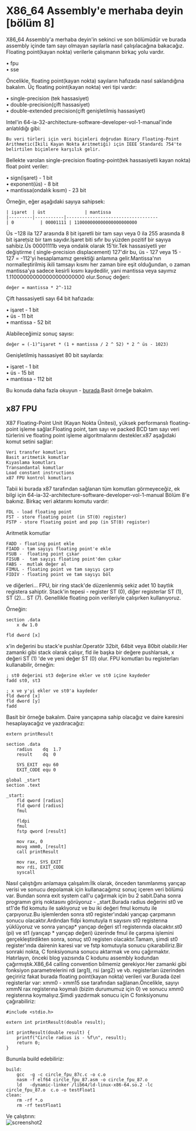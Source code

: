 # X86_64 Assembly'e merhaba deyin [bölüm 8]
X86_64 Assembly'a merhaba deyin'in sekinci ve son bölümüdür ve burada assembly içinde tam sayı olmayan sayılarla nasıl çalışılacağına bakacağız.
Floating point(kayan nokta) verilerle çalışmanın birkaç yolu vardır.

•  fpu<br>
•  sse

Öncelikle, floating point(kayan nokta) sayıların hafızada nasıl saklandığına bakalım. Üç  floating point(kayan nokta) veri tipi vardır:

• single-precision (tek hassasiyet) <br>
• double-precision(çift hassasiyet)<br>
• double-extended precision(çift genişletilmiş hassasiyet)<br>

Intel'in 64-ia-32-architecture-software-developer-vol-1-manual'inde anlatıldığı gibi:
```
Bu veri türleri için veri biçimleri doğrudan Binary Floating-Point Arithmetic(İkili Kayan Nokta Aritmetiği) için IEEE Standardı 754'te belirtilen biçimlere karşılık gelir.
```
Bellekte varolan single-precision floating-point(tek hassasiyetli kayan nokta) float point veriler:

• sign(işaret) - 1 bit <br>
• exponent(üs) - 8 bit <br>
• mantissa(ondalık kısım) - 23 bit <br>

Örneğin, eğer aşağıdaki sayıya sahipsek:
```
| işaret  | üst               | mantissa
|---------|-----------|-----------------------------------
| 0          | 00001111 | 110000000000000000000000
```
Üs −128 ila 127 arasında 8 bit işaretli bir tam sayı veya 0 ila 255 arasında 8 bit işaretsiz bir tam sayıdır.İşaret biti sıfır bu yüzden pozitif bir sayıya sahibiz.Üs 00001111b veya ondalık olarak 15'tir.Tek hassasiyetli yer değiştirme ( single-precision displacement) 127'dir bu, üs - 127 veya 15 - 127 = -112'yi hesaplamamız gerektiği anlamına gelir.Mantissa'nın normalleştirilmiş ikili tamsayı kısmı her zaman bire eşit olduğundan, o zaman mantissa'ya sadece kesirli kısmı kaydedilir, yani mantissa veya sayımız 1.110000000000000000000000 olur.Sonuç değeri:
```
değer = mantissa * 2^-112
```
Çift hassasiyetli sayı 64 bit hafızada:

•  işaret - 1 bit <br>
•  üs - 11 bit <br>
•  mantissa - 52 bit <br>

Alabileceğimiz sonuç sayısı:
```
değer = (-1)^işaret * (1 + mantissa / 2 ^ 52) * 2 ^ üs - 1023)
```
Genişletilmiş hassasiyet 80 bit sayılarda:

• işaret - 1 bit <br>
• üs - 15 bit <br>
• mantissa - 112 bit <br>

Bu konuda daha fazla okuyun - [burada](https://en.wikipedia.org/wiki/Extended_precision).Basit örneğe bakalım.
## x87 FPU
X87 Floating-Point Unit (Kayan Nokta Ünitesi), yüksek performanslı floating-point işleme sağlar.Floating point, tam sayı ve packed BCD tam sayı veri türlerini ve floating point işleme algoritmalarını destekler.x87 aşağıdaki komut setini sağlar:
```
Veri transfer komutları
Basit aritmetik komutlar
Kıyaslama komutları
Transandantal komutlar
Load constant instructions 
x87 FPU kontrol komutları
```
Tabii ki burada x87 tarafından sağlanan tüm komutları görmeyeceğiz, ek bilgi için 64-ia-32-architecture-software-developer-vol-1-manual Bölüm 8'e bakınız. Birkaç veri aktarımı komutu vardır:
```
FDL - load floating point
FST - store floating point (in ST(0) register)
FSTP - store floating point and pop (in ST(0) register)
```
Aritmetik komutlar<br>
```
FADD - floating point ekle
FIADD - tam sayıyı floating point'e ekle
FSUB -  floating point çıkar
FISUB -  tam sayıyı floating point'den çıkar
FABS -  mutlak değer al
FIMUL - floating point ve tam sayıyı çarp
FIDIV - floating point ve tam sayıyı böl
```
ve diğerleri… FPU, bir ring stack'de düzenlenmiş sekiz adet 10 baytlık registera sahiptir. Stack'in tepesi - register ST (0), diğer registerlar ST (1), ST (2)… ST (7). Genellikle floating poin verileriyle çalışırken kullanıyoruz.

Örneğin:<br>
```
section .data
    x dw 1.0

fld dword [x]
```
x'in değerini bu stack'e pushlar.Operatör 32bit, 64bit veya 80bit olabilir.Her zamanki gibi stack olarak çalışır, fld ile başka bir değere pushlarsak, x değeri ST (1) 'de ve yeni değer ST (0) olur. FPU komutları bu registerları kullanabilir, örneğin:
```
; st0 değerini st3 değerine ekler ve st0 içine kaydeder
fadd st0, st3

; x ve y'yi ekler ve st0'a kaydeder
fld dword [x]
fld dword [y]
fadd
```
Basit bir örneğe bakalım. Daire yarıçapına sahip olacağız ve daire karesini hesaplayacağız ve yazdıracağız:
```
extern printResult

section .data
    radius    dq  1.7
    result    dq  0

    SYS_EXIT  equ 60
    EXIT_CODE equ 0

global _start
section .text

_start:
    fld qword [radius]
    fld qword [radius]
    fmul

    fldpi
    fmul
    fstp qword [result]

    mov rax, 0
    movq xmm0, [result]
    call printResult

    mov rax, SYS_EXIT
    mov rdi, EXIT_CODE
    syscall
```        
Nasıl çalıştığını anlamaya çalışalım:İlk olarak, önceden tanımlanmış yarıçap verisi ve sonucu depolamak için kullanacağımız sonuç içeren veri bölümü var.
Bundan sonra exit system call'u çağırmak için bu 2 sabit.Daha sonra programın giriş noktasını görüyoruz - \_start.Burada radius değerini st0 ve st1'de fld komutu ile saklıyoruz ve bu iki değeri fmul komutu ile çarpıyoruz.Bu işlemlerden sonra st0 register'ındaki yarıçap çarpmanın sonucu olacaktır.Ardından fldpi komutuyla π sayısını st0 registerına yüklüyoruz ve sonra yarıçap* yarıçap değeri st1 registerında olacaktır.st0 (pi) ve st1 (yarıçap * yarıçap değeri) üzerinde fmul ile çarpma işlemini gerçekleştirdikten sonra, sonuç st0 registerı olacaktır.Tamam, şimdi st0 register'ında dairenin karesi var ve fstp komutuyla sonucu çıkarabiliriz.Bir sonraki nokta, C fonksiyonuna sonucu aktarmak ve onu çağırmaktır. Hatırlayın, önceki blog yazısında C kodunu assembly kodundan çağırmıştık.X86_64 calling convention bilmemiz gerekiyor.Her zamanki gibi fonksiyon parametrelerini rdi (arg1), rsi (arg2) ve vb. registerları üzerinden geçiririz fakat burada floating point(kayan nokta) verileri var.Burada özel registerlar var: xmm0 - xmm15 sse tarafından sağlanan.Öncelikle, sayıyı xmmN rax registerına koymalı  (bizim durumumuz için 0)  ve sonucu xmm0 registerına koymalıyız.Şimdi yazdırmak sonucu için C fonksiyonunu çağırabiliriz:
```
#include <stdio.h>

extern int printResult(double result);

int printResult(double result) {
    printf("Circle radius is - %f\n", result);
    return 0;
}
```
Bununla build edebiliriz:
```
build:
    gcc  -g -c circle_fpu_87c.c -o c.o
    nasm -f elf64 circle_fpu_87.asm -o circle_fpu_87.o
    ld   -dynamic-linker /lib64/ld-linux-x86-64.so.2 -lc circle_fpu_87.o  c.o -o testFloat1
clean:
    rm -rf *.o
    rm -rf testFloat1
```
Ve çalıştırın:<br>
![screenshot2](https://github.com/furkanonder/asm/blob/master/bolumler/resimler/screenshot2.png)

